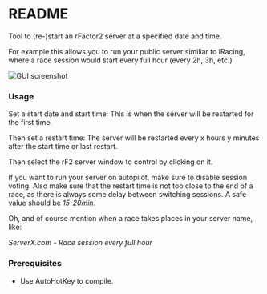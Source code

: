 # README #

Tool to (re-)start an rFactor2 server at a specified date and time.

For example this allows you to run your public server similiar to iRacing, where a race session would start every full hour (every 2h, 3h, etc.)

![GUI screenshot](http://i.imgur.com/cSKTcJS.jpg)

### Usage ###

Set a start date and start time: This is when the server will be restarted for the first time.

Then set a restart time: The server will be restarted every x hours y minutes after the start time or last restart.

Then select the rF2 server window to control by clicking on it.

If you want to run your server on autopilot, make sure to disable session voting.
Also make sure that the restart time is not too close to the end of a race, as there is always some delay between switching sessions. A safe value should be *15-20min*.

Oh, and of course mention when a race takes places in your server name, like: 

*ServerX.com - Race session every full hour*

### Prerequisites ###

* Use AutoHotKey to compile.
